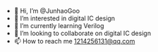 - 👋 Hi, I’m @JunhaoGoo
- 👀 I’m interested in digital IC design
- 🌱 I’m currently learning Verilog
- 💞️ I’m looking to collaborate on digital IC design
- 📫 How to reach me 1214256131@qq.com

<!---
JunhaoGoo/JunhaoGoo is a ✨ special ✨ repository because its `README.md` (this file) appears on your GitHub profile.
You can click the Preview link to take a look at your changes.
--->
